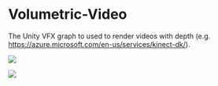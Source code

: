 # Volumetric-Video
The Unity VFX graph to used to render videos with depth (e.g. https://azure.microsoft.com/en-us/services/kinect-dk/). 

![](volumetric_video.gif)

![](smoke.gif)